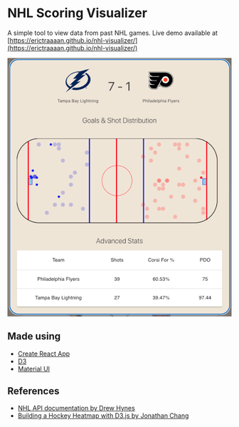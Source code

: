# NHL Scoring Visualizer
A simple tool to view data from past NHL games.
Live demo available at [https://erictraaaan.github.io/nhl-visualizer/](https://erictraaaan.github.io/nhl-visualizer/)

![Data](/img/data.png "Data")


## Made using
- [Create React App](https://github.com/facebook/create-react-app)
- [D3](https://d3js.org/)
- [Material UI](https://material.io/)

## References
- [NHL API documentation by Drew Hynes](https://gitlab.com/dword4/nhlapi/-/blob/master/stats-api.md#team-stats)
- [Building a Hockey Heatmap with D3.js by Jonathan Chang](https://medium.com/@jonathanmchang/building-a-hockey-heatmap-with-d3-js-ee46e68d34ac)